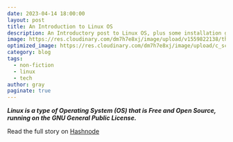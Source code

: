 ```yaml
---
date: 2023-04-14 18:00:00
layout: post
title: An Introduction to Linux OS
description: An Introductory post to Linux OS, plus some installation guides!
image: https://res.cloudinary.com/dm7h7e8xj/image/upload/v1559822138/theme9_v273a9.jpg
optimized_image: https://res.cloudinary.com/dm7h7e8xj/image/upload/c_scale,w_380/v1559822138/theme9_v273a9.jpg
category: blog
tags:
  - non-fiction
  - linux
  - tech
author: gray
paginate: true
---
```


***Linux is a type of Operating System (OS) that is Free and Open Source, running on the GNU General Public License.***


Read the full story on <a href="https://digracesion.hashnode.dev/an-introduction-to-linux-os">Hashnode</a>